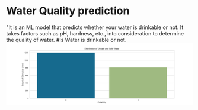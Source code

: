 # Water Quality prediction
"It is an ML model that predicts whether your water is drinkable or not. It takes factors such as pH, hardness, etc., into consideration to determine the quality of water.
#Is Water is drinkable or not.
![Histogram](histogram_hardness.png)
